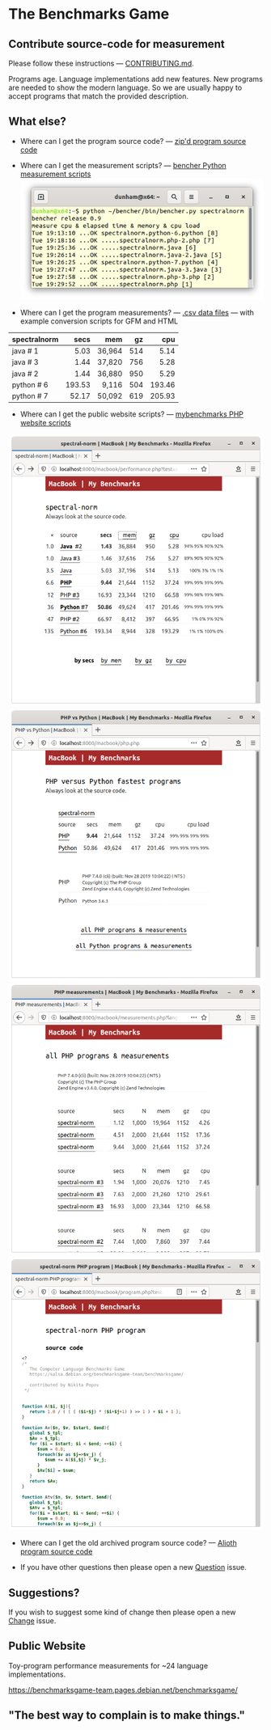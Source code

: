 The Benchmarks Game
===================

Contribute source-code for measurement
--------------------------------------

Please follow these instructions — [CONTRIBUTING.md](/CONTRIBUTING.md).

Programs age. Language implementations add new features. New programs are needed to show the modern language. So we are usually happy to accept programs that match the provided description.

What else?
----------

* Where can I get the program source code? 
 — [zip'd program source code](/public/download/benchmarksgame-sourcecode.zip)

* Where can I get the measurement scripts? 
 — [bencher Python measurement scripts](/bencher)
![](/bencher/screenshot.png)

* Where can I get the program measurements? 
 — [.csv data files](/public/data/README.md) — with example conversion scripts for GFM and HTML

| spectralnorm | secs | mem | gz | cpu | 
| :------ | -----: | -----: | -----: | -----: |  
| java&nbsp;#&nbsp;1 | 5.03 | 36,964 | 514 | 5.14 |
| java&nbsp;#&nbsp;3 | 1.44 | 37,820 | 756 | 5.28 |
| java&nbsp;#&nbsp;2 | 1.44 | 36,880 | 950 | 5.29 |
| python&nbsp;#&nbsp;6 | 193.53 | 9,116 | 504 | 193.46 |
| python&nbsp;#&nbsp;7 | 52.17 | 50,092 | 619 | 205.93 |
  
  
* Where can I get the public website scripts? 
 — [mybenchmarks PHP website scripts](/mybenchmarks)
  
![](/mybenchmarks/performance.png)
![](/mybenchmarks/compare.png)
![](/mybenchmarks/measurements.png)
![](/mybenchmarks/program.png)

* Where can I get the old archived program source code? 
 — [Alioth program source code](https://salsa.debian.org/benchmarksgame-team/archive-alioth-benchmarksgame)

* If you have other questions then please open a new [Question](https://salsa.debian.org/benchmarksgame-team/benchmarksgame/issues/new?issuable_template=Question) issue.

Suggestions?
------------

If you wish to suggest some kind of change then please open a new [Change](https://salsa.debian.org/benchmarksgame-team/benchmarksgame/issues/new?issuable_template=Change) issue.


Public Website
--------------

Toy-program performance measurements for ~24 language implementations.

https://benchmarksgame-team.pages.debian.net/benchmarksgame/


"The best way to complain is to make things."
---------------------------------------------




